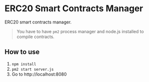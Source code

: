 # ERC20 Smart Contracts Manager

ERC20 smart contracts manager.

> You have to have `pm2` process manager and node.js installed to compile contracts.

## How to use

1. `npm install`
2. `pm2 start server.js`
3. Go to http://localhost:8080

